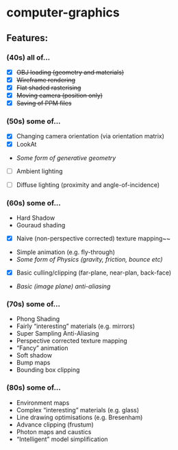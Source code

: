 # computer-graphics

## Features:  
### (40s) all of...
- [x] ~~OBJ loading (geometry and materials)~~
- [x] ~~Wireframe rendering~~
- [x] ~~Flat shaded rasterising~~
- [x] ~~Moving camera (position only)~~
- [x] ~~Saving of PPM files~~

### (50s) some of...
- [x] Changing camera orientation (via orientation matrix)
- [x] LookAt
* _Some form of generative geometry_
- [ ] Ambient lighting
- [ ] Diffuse lighting (proximity and angle-of-incidence)


### (60s) some of...
* Hard Shadow
* Gouraud shading
- [x] Naive (non-perspective corrected) texture mapping~~
* Simple animation (e.g. fly-through)
* _Some form of Physics (gravity, friction, bounce etc)_
- [x] Basic culling/clipping (far-plane, near-plan, back-face)
* _Basic (image plane) anti-aliasing_

### (70s) some of...
* Phong Shading
* Fairly “interesting” materials (e.g. mirrors)
* Super Sampling Anti-Aliasing
* Perspective corrected texture mapping
* “Fancy” animation
* Soft shadow
* Bump maps
* Bounding box clipping

### (80s) some of...
* Environment maps
* Complex “interesting” materials (e.g. glass)
* Line drawing optimisations (e.g. Bresenham)
* Advance clipping (frustum)
* Photon maps and caustics
* “Intelligent” model simplification


